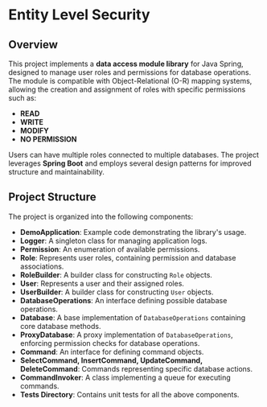 # Entity Level Security

## Overview

This project implements a **data access module library** for Java Spring, designed to manage user roles and permissions for database operations. The module is compatible with Object-Relational (O-R) mapping systems, allowing the creation and assignment of roles with specific permissions such as:

- **READ**
- **WRITE**
- **MODIFY**
- **NO PERMISSION**

Users can have multiple roles connected to multiple databases. The project leverages **Spring Boot** and employs several design patterns for improved structure and maintainability.

## Project Structure

The project is organized into the following components:

- **DemoApplication**: Example code demonstrating the library's usage.
- **Logger**: A singleton class for managing application logs.
- **Permission**: An enumeration of available permissions.
- **Role**: Represents user roles, containing permission and database associations.
- **RoleBuilder**: A builder class for constructing `Role` objects.
- **User**: Represents a user and their assigned roles.
- **UserBuilder**: A builder class for constructing `User` objects.
- **DatabaseOperations**: An interface defining possible database operations.
- **Database**: A base implementation of `DatabaseOperations` containing core database methods.
- **ProxyDatabase**: A proxy implementation of `DatabaseOperations`, enforcing permission checks for database operations.
- **Command**: An interface for defining command objects.
- **SelectCommand, InsertCommand, UpdateCommand, DeleteCommand**: Commands representing specific database actions.
- **CommandInvoker**: A class implementing a queue for executing commands.
- **Tests Directory**: Contains unit tests for all the above components.
